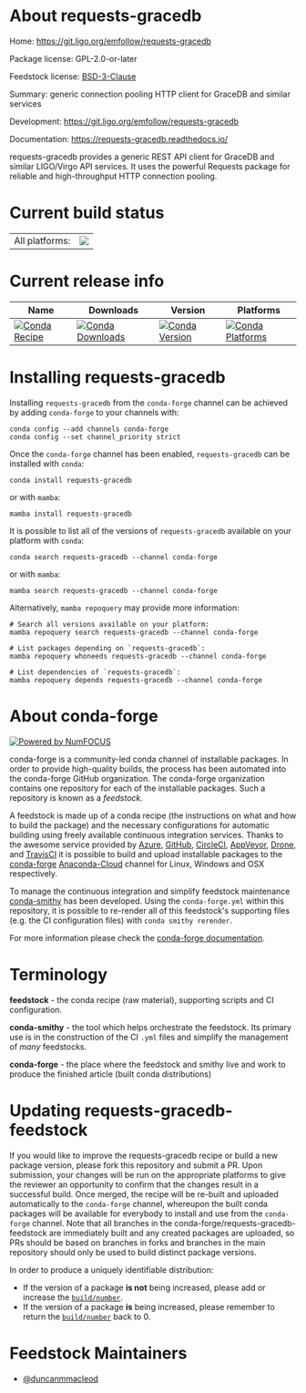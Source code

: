 About requests-gracedb
======================

Home: https://git.ligo.org/emfollow/requests-gracedb

Package license: GPL-2.0-or-later

Feedstock license: [BSD-3-Clause](https://github.com/conda-forge/requests-gracedb-feedstock/blob/main/LICENSE.txt)

Summary: generic connection pooling HTTP client for GraceDB and similar services

Development: https://git.ligo.org/emfollow/requests-gracedb

Documentation: https://requests-gracedb.readthedocs.io/

requests-gracedb provides a generic REST API client for GraceDB and similar
LIGO/Virgo API services. It uses the powerful Requests package for reliable
and high-throughput HTTP connection pooling.


Current build status
====================


<table><tr><td>All platforms:</td>
    <td>
      <a href="https://dev.azure.com/conda-forge/feedstock-builds/_build/latest?definitionId=9000&branchName=main">
        <img src="https://dev.azure.com/conda-forge/feedstock-builds/_apis/build/status/requests-gracedb-feedstock?branchName=main">
      </a>
    </td>
  </tr>
</table>

Current release info
====================

| Name | Downloads | Version | Platforms |
| --- | --- | --- | --- |
| [![Conda Recipe](https://img.shields.io/badge/recipe-requests--gracedb-green.svg)](https://anaconda.org/conda-forge/requests-gracedb) | [![Conda Downloads](https://img.shields.io/conda/dn/conda-forge/requests-gracedb.svg)](https://anaconda.org/conda-forge/requests-gracedb) | [![Conda Version](https://img.shields.io/conda/vn/conda-forge/requests-gracedb.svg)](https://anaconda.org/conda-forge/requests-gracedb) | [![Conda Platforms](https://img.shields.io/conda/pn/conda-forge/requests-gracedb.svg)](https://anaconda.org/conda-forge/requests-gracedb) |

Installing requests-gracedb
===========================

Installing `requests-gracedb` from the `conda-forge` channel can be achieved by adding `conda-forge` to your channels with:

```
conda config --add channels conda-forge
conda config --set channel_priority strict
```

Once the `conda-forge` channel has been enabled, `requests-gracedb` can be installed with `conda`:

```
conda install requests-gracedb
```

or with `mamba`:

```
mamba install requests-gracedb
```

It is possible to list all of the versions of `requests-gracedb` available on your platform with `conda`:

```
conda search requests-gracedb --channel conda-forge
```

or with `mamba`:

```
mamba search requests-gracedb --channel conda-forge
```

Alternatively, `mamba repoquery` may provide more information:

```
# Search all versions available on your platform:
mamba repoquery search requests-gracedb --channel conda-forge

# List packages depending on `requests-gracedb`:
mamba repoquery whoneeds requests-gracedb --channel conda-forge

# List dependencies of `requests-gracedb`:
mamba repoquery depends requests-gracedb --channel conda-forge
```


About conda-forge
=================

[![Powered by
NumFOCUS](https://img.shields.io/badge/powered%20by-NumFOCUS-orange.svg?style=flat&colorA=E1523D&colorB=007D8A)](https://numfocus.org)

conda-forge is a community-led conda channel of installable packages.
In order to provide high-quality builds, the process has been automated into the
conda-forge GitHub organization. The conda-forge organization contains one repository
for each of the installable packages. Such a repository is known as a *feedstock*.

A feedstock is made up of a conda recipe (the instructions on what and how to build
the package) and the necessary configurations for automatic building using freely
available continuous integration services. Thanks to the awesome service provided by
[Azure](https://azure.microsoft.com/en-us/services/devops/), [GitHub](https://github.com/),
[CircleCI](https://circleci.com/), [AppVeyor](https://www.appveyor.com/),
[Drone](https://cloud.drone.io/welcome), and [TravisCI](https://travis-ci.com/)
it is possible to build and upload installable packages to the
[conda-forge](https://anaconda.org/conda-forge) [Anaconda-Cloud](https://anaconda.org/)
channel for Linux, Windows and OSX respectively.

To manage the continuous integration and simplify feedstock maintenance
[conda-smithy](https://github.com/conda-forge/conda-smithy) has been developed.
Using the ``conda-forge.yml`` within this repository, it is possible to re-render all of
this feedstock's supporting files (e.g. the CI configuration files) with ``conda smithy rerender``.

For more information please check the [conda-forge documentation](https://conda-forge.org/docs/).

Terminology
===========

**feedstock** - the conda recipe (raw material), supporting scripts and CI configuration.

**conda-smithy** - the tool which helps orchestrate the feedstock.
                   Its primary use is in the construction of the CI ``.yml`` files
                   and simplify the management of *many* feedstocks.

**conda-forge** - the place where the feedstock and smithy live and work to
                  produce the finished article (built conda distributions)


Updating requests-gracedb-feedstock
===================================

If you would like to improve the requests-gracedb recipe or build a new
package version, please fork this repository and submit a PR. Upon submission,
your changes will be run on the appropriate platforms to give the reviewer an
opportunity to confirm that the changes result in a successful build. Once
merged, the recipe will be re-built and uploaded automatically to the
`conda-forge` channel, whereupon the built conda packages will be available for
everybody to install and use from the `conda-forge` channel.
Note that all branches in the conda-forge/requests-gracedb-feedstock are
immediately built and any created packages are uploaded, so PRs should be based
on branches in forks and branches in the main repository should only be used to
build distinct package versions.

In order to produce a uniquely identifiable distribution:
 * If the version of a package **is not** being increased, please add or increase
   the [``build/number``](https://docs.conda.io/projects/conda-build/en/latest/resources/define-metadata.html#build-number-and-string).
 * If the version of a package **is** being increased, please remember to return
   the [``build/number``](https://docs.conda.io/projects/conda-build/en/latest/resources/define-metadata.html#build-number-and-string)
   back to 0.

Feedstock Maintainers
=====================

* [@duncanmmacleod](https://github.com/duncanmmacleod/)

